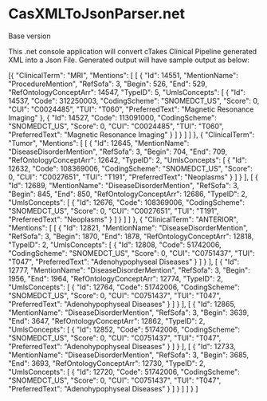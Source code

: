 # CasXMLToJsonParser.net
Base version

This .net console application will convert cTakes Clinical Pipeline generated XML into a Json File. Generated output will have sample output as below:

[{
    "ClinicalTerm": "MRI",
    "Mentions": [
      [
        {
          "Id": 14551,
          "MentionName": "ProcedureMention",
          "RefSofa": 3,
          "Begin": 526,
          "End": 529,
          "RefOntologyConceptArr": 14547,
          "TypeID": 5,
          "UmlsConcepts": [
            {
              "Id": 14537,
              "Code": 312250003,
              "CodingScheme": "SNOMEDCT_US",
              "Score": 0,
              "CUI": "C0024485",
              "TUI": "T060",
              "PreferredText": "Magnetic Resonance Imaging"
            },
            {
              "Id": 14527,
              "Code": 113091000,
              "CodingScheme": "SNOMEDCT_US",
              "Score": 0,
              "CUI": "C0024485",
              "TUI": "T060",
              "PreferredText": "Magnetic Resonance Imaging"
            }
          ]
        }
      ]
    ]
  },
   {
    "ClinicalTerm": "Tumor",
    "Mentions": [
      [
        {
          "Id": 12645,
          "MentionName": "DiseaseDisorderMention",
          "RefSofa": 3,
          "Begin": 704,
          "End": 709,
          "RefOntologyConceptArr": 12642,
          "TypeID": 2,
          "UmlsConcepts": [
            {
              "Id": 12632,
              "Code": 108369006,
              "CodingScheme": "SNOMEDCT_US",
              "Score": 0,
              "CUI": "C0027651",
              "TUI": "T191",
              "PreferredText": "Neoplasms"
            }
          ]
        }
      ],
      [
        {
          "Id": 12689,
          "MentionName": "DiseaseDisorderMention",
          "RefSofa": 3,
          "Begin": 845,
          "End": 850,
          "RefOntologyConceptArr": 12686,
          "TypeID": 2,
          "UmlsConcepts": [
            {
              "Id": 12676,
              "Code": 108369006,
              "CodingScheme": "SNOMEDCT_US",
              "Score": 0,
              "CUI": "C0027651",
              "TUI": "T191",
              "PreferredText": "Neoplasms"
            }
          ]
        }
      ]
    ]
  },
  {
    "ClinicalTerm": "ANTERIOR",
    "Mentions": [
      [
        {
          "Id": 12821,
          "MentionName": "DiseaseDisorderMention",
          "RefSofa": 3,
          "Begin": 1870,
          "End": 1878,
          "RefOntologyConceptArr": 12818,
          "TypeID": 2,
          "UmlsConcepts": [
            {
              "Id": 12808,
              "Code": 51742006,
              "CodingScheme": "SNOMEDCT_US",
              "Score": 0,
              "CUI": "C0751437",
              "TUI": "T047",
              "PreferredText": "Adenohypophyseal Diseases"
            }
          ]
        }
      ],
      [
        {
          "Id": 12777,
          "MentionName": "DiseaseDisorderMention",
          "RefSofa": 3,
          "Begin": 1956,
          "End": 1964,
          "RefOntologyConceptArr": 12774,
          "TypeID": 2,
          "UmlsConcepts": [
            {
              "Id": 12764,
              "Code": 51742006,
              "CodingScheme": "SNOMEDCT_US",
              "Score": 0,
              "CUI": "C0751437",
              "TUI": "T047",
              "PreferredText": "Adenohypophyseal Diseases"
            }
          ]
        }
      ],
      [
        {
          "Id": 12865,
          "MentionName": "DiseaseDisorderMention",
          "RefSofa": 3,
          "Begin": 3639,
          "End": 3647,
          "RefOntologyConceptArr": 12862,
          "TypeID": 2,
          "UmlsConcepts": [
            {
              "Id": 12852,
              "Code": 51742006,
              "CodingScheme": "SNOMEDCT_US",
              "Score": 0,
              "CUI": "C0751437",
              "TUI": "T047",
              "PreferredText": "Adenohypophyseal Diseases"
            }
          ]
        }
      ],
      [
        {
          "Id": 12733,
          "MentionName": "DiseaseDisorderMention",
          "RefSofa": 3,
          "Begin": 3685,
          "End": 3693,
          "RefOntologyConceptArr": 12730,
          "TypeID": 2,
          "UmlsConcepts": [
            {
              "Id": 12720,
              "Code": 51742006,
              "CodingScheme": "SNOMEDCT_US",
              "Score": 0,
              "CUI": "C0751437",
              "TUI": "T047",
              "PreferredText": "Adenohypophyseal Diseases"
            }
          ]
        }
      ]
    ]
  }
  ]
